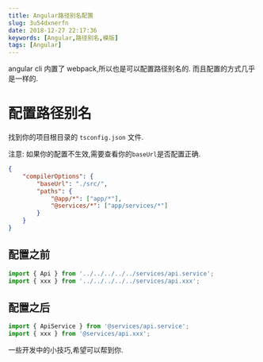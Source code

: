 ```yaml
---
title: Angular路径别名配置
slug: 3u54dxnerfn
date: 2018-12-27 22:17:36
keywords: [Angular,路径别名,模版]
tags: [Angular]
---
```


angular cli 内置了 webpack,所以也是可以配置路径别名的.
而且配置的方式几乎是一样的.

# 配置路径别名
找到你的项目根目录的 `tsconfig.json` 文件.

注意: 如果你的配置不生效,需要查看你的`baseUrl`是否配置正确.

```json
{
    "compilerOptions": {
        "baseUrl": "./src/", 
        "paths": {
            "@app/*": ["app/*"],
            "@services/*": ["app/services/*"]
        }
    }
}

```

## 配置之前
```js
import { Api } from '../../../../../services/api.service';
import { xxx } from '../../../../../services/api.xxx';
```

## 配置之后

```js
import { ApiService } from '@services/api.service';
import { xxx } from '@services/api.xxx';
```

一些开发中的小技巧,希望可以帮到你.